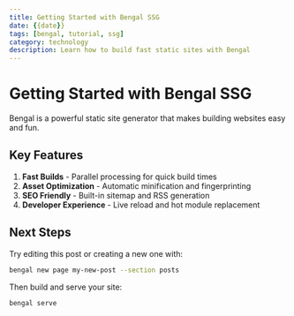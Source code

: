 ```yaml
---
title: Getting Started with Bengal SSG
date: {{date}}
tags: [bengal, tutorial, ssg]
category: technology
description: Learn how to build fast static sites with Bengal
---
```


# Getting Started with Bengal SSG

Bengal is a powerful static site generator that makes building websites easy and fun.

## Key Features

1. **Fast Builds** - Parallel processing for quick build times
2. **Asset Optimization** - Automatic minification and fingerprinting
3. **SEO Friendly** - Built-in sitemap and RSS generation
4. **Developer Experience** - Live reload and hot module replacement

## Next Steps

Try editing this post or creating a new one with:

```bash
bengal new page my-new-post --section posts
```

Then build and serve your site:

```bash
bengal serve
```
